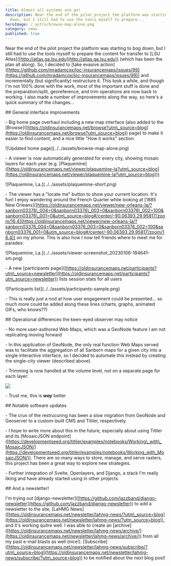 ```yaml
---
title: Almost all systems are go!
description: Near the end of the pilot project the platform was starting to bog
  down, but I still had to use the tools myself to prepare...
heroImage: /_astro/browse-map-alone.png
category: news
published: true
---
```

Near the end of the pilot project the platform was starting to bog down, but I still had to use the tools myself to prepare the content for transfer to \[LSU Atlas\]([http://atlas.ga.lsu.edu](http://atlas.ga.lsu.edu)) (which has been the plan all along). So, I decided to \[take evasive action\]([https://github.com/mradamcox/loc-insurancemaps/issues/99](https://github.com/mradamcox/loc-insurancemaps/issues/99)) and incrementally (but significantly) restructure it. This took a while, and though I'm not 100% done with the work, most of the important stuff is done and the preparation/split, georeference, and trim operations are now back to working. I also made a number of improvements along the way, so here's a quick summary of the changes...

\## General interface improvements

\- Big home page overhaul including a new map interface (also added to the \[Browse\]([https://oldinsurancemaps.net/browse?utm\_source=blog](https://oldinsurancemaps.net/browse?utm_source=blog)) page) to make it easier to find content, and a nice little "How it works" section.

!\[Updated home page\](../../assets/browse-map-alone.png)

\- A viewer is now automatically generated for every city, showing mosaic layers for each year (e.g. \[Plaquemine\]([https://oldinsurancemaps.net/viewer/plaquemine-la?utm\_source=blog](https://oldinsurancemaps.net/viewer/plaquemine-la?utm_source=blog)))

!\[Plaquemine, La.\](../../assets/plaquemine-short.png)

\- The viewer has a "locate me" button to show your current location. It's fun! I enjoy wandering around the French Quarter while looking at \[1885 New Orleans\]([https://oldinsurancemaps.net/viewer/new-orleans-la/?sanborn03376\_004=0&sanborn03376\_003=0&sanborn03376\_002=100&sanborn03376\_001=0&utm\_source=blog#/center/-90.06393,29.95817/zoom/16.4](https://oldinsurancemaps.net/viewer/new-orleans-la/?sanborn03376_004=0&sanborn03376_003=0&sanborn03376_002=100&sanborn03376_001=0&utm_source=blog#/center/-90.06393,29.95817/zoom/16.4)) on my phone. This is also how I now tell friends where to meet me for parades:

!\[Plaquemine, La.\](../../assets/viewer-screenshot\_20230106-184641-sm.png)

\- A new \[participants page\]([https://oldinsurancemaps.net/participants?utm\_source=newsletter](https://oldinsurancemaps.net/participants?utm_source=newsletter)) lists session stats for all users

!\[Participants list\](../../assets/participants-sample.png)

\- This is really just a nod at how user engagement could be presented... so much more could be added along these lines (charts, graphs, animated GIFs, who knows??)

\## Operational differences the keen-eyed observer may notice

\- No more user-authored Web Maps, which was a GeoNode feature I am not replicating moving forward

\- In this application of GeoNode, the only real function Web Maps served was to facilitate the aggregation of all Sanborn maps for a given city into a single interactive interface, so I decided to automate this instead by creating the single-city viewer (described above).

\- Trimming is now handled at the volume level, not on a separate page for each layer:

![](/_astro/multitrim-baton-rouge.png)

\- Trust me, this is **_way_** better

\## Notable software updates

\- The crux of the restrucuring has been a slow migration from GeoNode and Geoserver to a custom-built CMS and Titiler, respectively.

\- I hope to write more about this in the future, especially about using Titiler and its \[MosaicJSON endpoint\]([https://developmentseed.org/titiler/examples/notebooks/Working\_with\_MosaicJSON/](https://developmentseed.org/titiler/examples/notebooks/Working_with_MosaicJSON/)). There are so many ways to store, manage, and serve rasters, this project has been a great way to explore new strategies.

\- Further integration of Svelte, Openlayers, and Django, a stack I'm really liking and have already started using in other projects.

\## And a newsletter!

I'm trying out \[django-newsletter\]([https://github.com/jazzband/django-newsletter](https://github.com/jazzband/django-newsletter)) to add a newsletter to the site, \[LaHMG News\]([https://oldinsurancemaps.net/newsletter/lahmg-news/?utm\_source=blog](https://oldinsurancemaps.net/newsletter/lahmg-news/?utm_source=blog)), and it's working quitre well. I was able to create an \[archive\]([https://oldinsurancemaps.net/newsletter/lahmg-news/archive/](https://oldinsurancemaps.net/newsletter/lahmg-news/archive/)) from all my past e-mail blasts as well (nice!). \[Subscribe\]([https://oldinsurancemaps.net/newsletter/lahmg-news/subscribe/?utm\_source=blog](https://oldinsurancemaps.net/newsletter/lahmg-news/subscribe/?utm_source=blog)) to be notified about the next blog post!